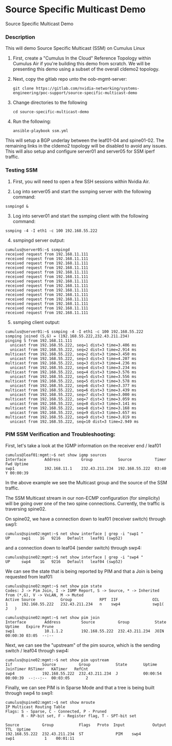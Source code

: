 # Source Specific Multicast Demo

Source Specific Multicast Demo

### Description

This will demo Source Specific Multicast (SSM) on Cumulus Linux

1. First, create a "Cumulus In the Cloud" Reference Topology within Cumulus Air if you're building this demo from scratch. We will be presenting this demo using a subset of the overall cldemo2 topology.

2. Next, copy the gitlab repo unto the oob-mgmt-server:

   ```
   git clone https://gitlab.com/nvidia-networking/systems-engineering/poc-support/source-specific-multicast-demo
   ```

3. Change directories to the following

   ```
   cd source-specific-multicast-demo
   ```

4. Run the following:

   ```
   ansible-playbook ssm.yml
   ```

This will setup a BGP underlay between the leaf01-04 and spine01-02. The remaining links in the cldemo2 topology will be disabled to avoid any issues. This will also setup and configure server01 and server05 for SSM iperf traffic.
<!-- AIR:tour -->
### Testing SSM

1. First, you will need to open a few SSH sessions within Nvidia Air.

2. Log into server05 and start the ssmping server with the following command:

```
ssmpingd &
```

3. Log into server01 and start the ssmping client with the following command:

```
ssmping -4 -I eth1 -c 100 192.168.55.222
```

4. ssmpingd server output:

```
cumulus@server05:~$ ssmpingd
received request from 192.168.11.111
received request from 192.168.11.111
received request from 192.168.11.111
received request from 192.168.11.111
received request from 192.168.11.111
received request from 192.168.11.111
received request from 192.168.11.111
received request from 192.168.11.111
received request from 192.168.11.111
received request from 192.168.11.111
received request from 192.168.11.111
received request from 192.168.11.111
received request from 192.168.11.111
received request from 192.168.11.111
```

5. ssmping client output:

```
cumulus@server01:~$ ssmping -4 -I eth1 -c 100 192.168.55.222
ssmping joined (S,G) = (192.168.55.222,232.43.211.234)
pinging S from 192.168.11.111
  unicast from 192.168.55.222, seq=1 dist=3 time=3.406 ms
  unicast from 192.168.55.222, seq=2 dist=3 time=2.914 ms
multicast from 192.168.55.222, seq=2 dist=3 time=3.450 ms
  unicast from 192.168.55.222, seq=3 dist=3 time=4.207 ms
multicast from 192.168.55.222, seq=3 dist=3 time=4.236 ms
  unicast from 192.168.55.222, seq=4 dist=3 time=3.234 ms
multicast from 192.168.55.222, seq=4 dist=3 time=3.576 ms
  unicast from 192.168.55.222, seq=5 dist=3 time=3.556 ms
multicast from 192.168.55.222, seq=5 dist=3 time=3.578 ms
  unicast from 192.168.55.222, seq=6 dist=3 time=3.377 ms
multicast from 192.168.55.222, seq=6 dist=3 time=3.439 ms
  unicast from 192.168.55.222, seq=7 dist=3 time=3.000 ms
multicast from 192.168.55.222, seq=7 dist=3 time=3.059 ms
  unicast from 192.168.55.222, seq=8 dist=3 time=3.141 ms
multicast from 192.168.55.222, seq=8 dist=3 time=3.168 ms
  unicast from 192.168.55.222, seq=9 dist=3 time=3.657 ms
multicast from 192.168.55.222, seq=9 dist=3 time=3.819 ms
  unicast from 192.168.55.222, seq=10 dist=3 time=2.949 ms
```

### PIM SSM Verification and Troubleshooting:

First, let's take a look at the IGMP information on the receiver end / leaf01

```
cumulus@leaf01:mgmt:~$ net show igmp sources
Interface        Address         Group           Source          Timer Fwd Uptime
swp1             192.168.11.1    232.43.211.234  192.168.55.222  03:40   Y 00:00:39
```

In the above example we see the Multicast group and the source of the SSM traffic.

The SSM Multicast stream in our non-ECMP configuration (for simplicity) will be going over one of the two spine connections. Currently, the traffic is traversing spine02.

On spine02, we have a connection down to leaf01 (receiver switch) through swp1:

```
cumulus@spine02:mgmt:~$ net show interface | grep -i "swp1 "
UP     swp1    1G   9216   Default   leaf01 (swp52)
```

and a connection down to leaf04 (sender switch) through swp4:

```
cumulus@spine02:mgmt:~$ net show interface | grep -i "swp4 "
UP     swp4    1G   9216   Default   leaf04 (swp52)
```

We can see the state that is being reported by PIM and that a Join is being requested from leaf01:

```
cumulus@spine02:mgmt:~$ net show pim state
Codes: J -> Pim Join, I -> IGMP Report, S -> Source, * -> Inherited from (*,G), V -> VxLAN, M -> Muted
Active Source           Group            RPT  IIF               OIL
1      192.168.55.222   232.43.211.234   n    swp4              swp1( J   )
```

```
cumulus@spine02:mgmt:~$ net show pim join
Interface        Address         Source          Group           State      Uptime   Expire Prune
swp1             10.1.1.2        192.168.55.222  232.43.211.234  JOIN       00:00:30 03:05  --:--
```

Next, we can see the "upstream" of the pim source, which is the sending switch / leaf04 through swp4:

```
cumulus@spine02:mgmt:~$ net show pim upstream
Iif             Source          Group           State       Uptime   JoinTimer RSTimer   KATimer   RefCnt
swp4            192.168.55.222  232.43.211.234  J           00:00:54 00:00:39  --:--:--  00:03:05       2
```

Finally, we can see PIM is in Sparse Mode and that a tree is being built through swp4 to swp1:

```
cumulus@spine02:mgmt:~$ net show mroute
IP Multicast Routing Table
Flags: S - Sparse, C - Connected, P - Pruned
       R - RP-bit set, F - Register flag, T - SPT-bit set

Source          Group           Flags   Proto  Input            Output           TTL  Uptime
192.168.55.222  232.43.211.234  ST              PIM    swp4             swp1             1    00:01:11
```
<!-- AIR:tour -->

